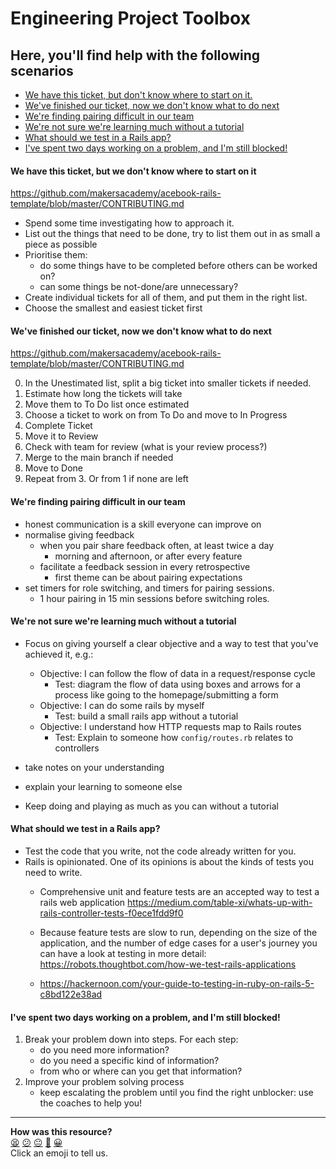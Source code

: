 # Engineering Project Toolbox

## Here, you'll find help with the following scenarios

* [We have this ticket, but don't know where to start on it.](https://github.com/makersacademy/course/blob/master/engineering_projects/toolbox.md#we-have-this-ticket-but-we-dont-know-where-to-start-on-it)
* [We've finished our ticket, now we don't know what to do next](https://github.com/makersacademy/course/blob/master/engineering_projects/toolbox.md#weve-finished-our-ticket-now-we-dont-know-what-to-do-next)
* [We're finding pairing difficult in our team](https://github.com/makersacademy/course/blob/master/engineering_projects/toolbox.md#were-finding-pairing-difficult-in-our-team)
* [We're not sure we're learning much without a tutorial](https://github.com/makersacademy/course/blob/master/engineering_projects/toolbox.md#were-not-sure-were-learning-much-without-a-tutorial)
* [What should we test in a Rails app?](https://github.com/makersacademy/course/blob/master/engineering_projects/toolbox.md#what-should-we-test-in-a-rails-app)
* [I've spent two days working on a problem, and I'm still blocked!](https://github.com/makersacademy/course/blob/master/engineering_projects/toolbox.md#ive-spent-two-days-working-on-a-problem-and-im-still-blocked)




#### We have this ticket, but we don't know where to start on it
https://github.com/makersacademy/acebook-rails-template/blob/master/CONTRIBUTING.md

- Spend some time investigating how to approach it.
- List out the things that need to be done, try to list them out in as small a piece as possible
- Prioritise them:
  - do some things have to be completed before others can be worked on?
  - can some things be not-done/are unnecessary?
- Create individual tickets for all of them, and put them in the right list.
- Choose the smallest and easiest ticket first

#### We've finished our ticket, now we don't know what to do next
https://github.com/makersacademy/acebook-rails-template/blob/master/CONTRIBUTING.md

0. In the Unestimated list, split a big ticket into smaller tickets if needed.
1. Estimate how long the tickets will take
2. Move them to To Do list once estimated
3. Choose a ticket to work on from To Do and move to In Progress
4. Complete Ticket
5. Move it to Review
6. Check with team for review (what is your review process?)
7. Merge to the main branch if needed
8. Move to Done
9. Repeat from 3. Or from 1 if none are left

#### We're finding pairing difficult in our team

- honest communication is a skill everyone can improve on
- normalise giving feedback
  - when you pair share feedback often, at least twice a day
    - morning and afternoon, or after every feature
  - facilitate a feedback session in every retrospective
    - first theme can be about pairing expectations
- set timers for role switching, and timers for pairing sessions.
  - 1 hour pairing in 15 min sessions before switching roles.

#### We're not sure we're learning much without a tutorial

- Focus on giving yourself a clear objective and a way to test that you've achieved it, e.g.:
  - Objective: I can follow the flow of data in a request/response cycle
    - Test: diagram the flow of data using boxes and arrows for a process like going to the homepage/submitting a form
  - Objective: I can do some rails by myself
    - Test: build a small rails app without a tutorial
  - Objective: I understand how HTTP requests map to Rails routes
    - Test: Explain to someone how `config/routes.rb` relates to controllers

- take notes on your understanding
- explain your learning to someone else
- Keep doing and playing as much as you can without a tutorial

#### What should we test in a Rails app?

- Test the code that you write, not the code already written for you.
- Rails is opinionated. One of its opinions is about the kinds of tests you need to write.
  - Comprehensive unit and feature tests are an accepted way to test a rails web application https://medium.com/table-xi/whats-up-with-rails-controller-tests-f0ece1fdd9f0

  - Because feature tests are slow to run, depending on the size of the application, and the number of edge cases for a user's journey you can have a look at testing in more detail: https://robots.thoughtbot.com/how-we-test-rails-applications
  - https://hackernoon.com/your-guide-to-testing-in-ruby-on-rails-5-c8bd122e38ad


#### I've spent two days working on a problem, and I'm still blocked!

1. Break your problem down into steps. For each step:
    - do you need more information?
    - do you need a specific kind of information?
    - from who or where can you get that information?
2. Improve your problem solving process
    - keep escalating the problem until you find the right unblocker: use the coaches to help you!

<!-- BEGIN GENERATED SECTION DO NOT EDIT -->

---

**How was this resource?**  
[😫](https://airtable.com/shrUJ3t7KLMqVRFKR?prefill_Repository=course&prefill_File=engineering_projects/toolbox.md&prefill_Sentiment=😫) [😕](https://airtable.com/shrUJ3t7KLMqVRFKR?prefill_Repository=course&prefill_File=engineering_projects/toolbox.md&prefill_Sentiment=😕) [😐](https://airtable.com/shrUJ3t7KLMqVRFKR?prefill_Repository=course&prefill_File=engineering_projects/toolbox.md&prefill_Sentiment=😐) [🙂](https://airtable.com/shrUJ3t7KLMqVRFKR?prefill_Repository=course&prefill_File=engineering_projects/toolbox.md&prefill_Sentiment=🙂) [😀](https://airtable.com/shrUJ3t7KLMqVRFKR?prefill_Repository=course&prefill_File=engineering_projects/toolbox.md&prefill_Sentiment=😀)  
Click an emoji to tell us.

<!-- END GENERATED SECTION DO NOT EDIT -->

